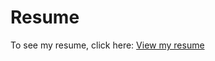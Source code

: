 # Resume
To see my resume, click here: [View my resume](https://drive.google.com/file/d/1LuNpBb54gcMiSNE8UohCvxJxuElEksZb/view?usp=sharing)
